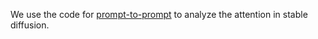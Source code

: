 We use the code for [prompt-to-prompt](https://prompt-to-prompt.github.io/) to analyze the attention in stable diffusion.